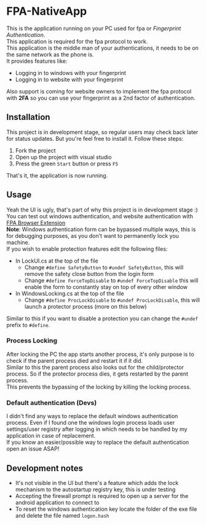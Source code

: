 # FPA-NativeApp
This is the application running on your PC used for fpa or *Fingerprint Authentication*.  
This application is required for the fpa protocol to work.  
This application is the middle man of your authentications, it needs to be on the same network as the phone is.  
It provides features like:
* Logging in to windows with your fingerprint
* Logging in to website with your fingerprint

Also support is coming for website owners to implement the fpa protocol with **2FA** so you can use your fingerprint as a 2nd factor of authentication.
## Installation
This project is in development stage, so regular users may check back later for status updates. But you're feel free to install it.
Follow these steps: 
1. Fork the project
2. Open up the project with visual studio
3. Press the green `Start` button or press `F5`

That's it, the application is now running.

## Usage
Yeah the UI is ugly, that's part of why this project is in development stage :)  
You can test out windows authentication, and website authentication with [FPA Browser Extension](https://github.com/AdvancedHacker101/FPA-Extension)  
**Note**: Windows authentication form can be bypassed multiple ways, this is for debugging purposes, as you don't want to permanently lock you machine.  
If you wish to enable protection features edit the following files:
* In LockUI.cs at the top of the file  
  * Change `#define SafetyButton` to `#undef SafetyButton`, this will remove the safety close button from the login form
  * Change `#define ForceTopDisable` to `#undef ForceTopDisable` this will enable the form to constantly stay on top of every other window
* In WindowsLocking.cs at the top of the file
  * Change `#define ProcLockDisable` to `#undef ProcLockDisable`, this will launch a protector process (more on this below)
  
Similar to this if you want to disable a protection you can change the `#undef` prefix to `#define`.  
### Process Locking
After locking the PC the app starts another process, it's only purpose is to check if the parent process died and restart it if it did.  
Similar to this the parent process also looks out for the child/protector process. So if the protector process dies, it gets restarted by the parent process.  
This prevents the bypassing of the locking by killing the locking process.  
### Default authentication (Devs)
I didn't find any ways to replace the default windows authentication process. Even if I found one the windows login process loads user settings/user registry after logging in which needs to be handled by my application in case of replacement.  
If you know an easier/possible way to replace the default authentication open an issue ASAP!
## Development notes
* It's not visible in the UI but there's a feature which adds the lock mechanism to the autostartup registry key, this is under testing
* Accepting the firewall prompt is required to open up a server for the android application to connect to
* To reset the windows authentication key locate the folder of the exe file and delete the file named `logon.hash`

